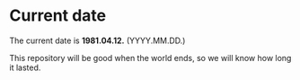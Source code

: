 # Current date

The current date is **1981.04.12.** (YYYY.MM.DD.)

This repository will be good when the world ends, so we will know how long it lasted.